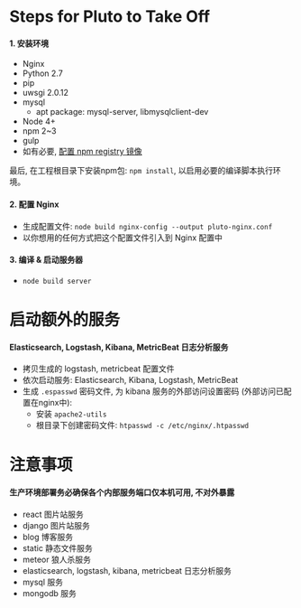 # Steps for Pluto to Take Off

#### 1. 安装环境

- Nginx
- Python 2.7
- pip
- uwsgi 2.0.12
- mysql
  - apt package: mysql-server, libmysqlclient-dev
- Node 4+
- npm 2~3
- gulp
- 如有必要, [配置 npm registry 镜像](https://github.com/adventure-yunfei/easy-git-npm-tools.git)

最后, 在工程根目录下安装npm包: `npm install`, 以启用必要的编译脚本执行环境。

#### 2. 配置 Nginx

- 生成配置文件: `node build nginx-config --output pluto-nginx.conf`
- 以你想用的任何方式把这个配置文件引入到 Nginx 配置中

#### 3. 编译 & 启动服务器

- `node build server`

# 启动额外的服务

#### Elasticsearch, Logstash, Kibana, MetricBeat 日志分析服务

- 拷贝生成的 logstash, metricbeat 配置文件
- 依次启动服务: Elasticsearch, Kibana, Logstash, MetricBeat
- 生成 `.espasswd` 密码文件, 为 kibana 服务的外部访问设置密码 (外部访问已配置在nginx中):
    - 安装 `apache2-utils`
    - 根目录下创建密码文件: `htpasswd -c /etc/nginx/.htpasswd`

# 注意事项

#### 生产环境部署务必确保各个内部服务端口仅本机可用, 不对外暴露

- react 图片站服务
- django 图片站服务
- blog 博客服务
- static 静态文件服务
- meteor 狼人杀服务
- elasticsearch, logstash, kibana, metricbeat 日志分析服务
- mysql 服务
- mongodb 服务
